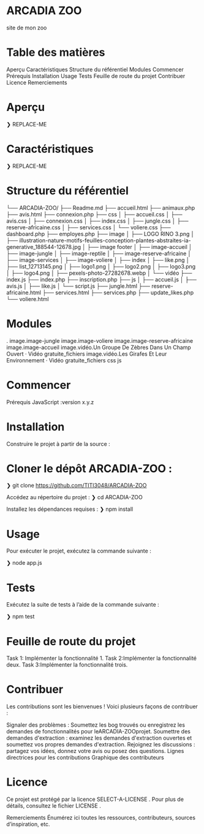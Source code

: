 #  ARCADIA ZOO 
 site de mon zoo

#  Table des matières
Aperçu
Caractéristiques
Structure du référentiel
Modules
Commencer
Prérequis
Installation
Usage
Tests
Feuille de route du projet
Contribuer
Licence
Remerciements
# Aperçu
❯ REPLACE-ME

# Caractéristiques
❯ REPLACE-ME

# Structure du référentiel
└── ARCADIA-ZOO/
    ├── Readme.md
    ├── accueil.html
    ├── animaux.php
    ├── avis.html
    ├── connexion.php
    ├── css
    │   ├── accueil.css
    │   ├── avis.css
    │   ├── connexion.css
    │   ├── index.css
    │   ├── jungle.css
    │   ├── reserve-africaine.css
    │   ├── services.css
    │   └── voliere.css
    ├── dashboard.php
    ├── employes.php
    ├── image
    │   ├── LOGO RINO 3.png
    │   ├── illustration-nature-motifs-feuilles-conception-plantes-abstraites-ia-generative_188544-12678.jpg
    │   ├── image footer
    │   ├── image-accueil
    │   ├── image-jungle
    │   ├── image-reptile
    │   ├── image-reserve-africaine
    │   ├── image-services
    │   ├── image-voliere
    │   ├── index
    │   ├── like.png
    │   ├── list_12713145.png
    │   ├── logo1.png
    │   ├── logo2.png
    │   ├── logo3.png
    │   ├── logo4.png
    │   ├── pexels-photo-27282678.webp
    │   └── vidéo
    ├── index.js
    ├── index.php
    ├── inscription.php
    ├── js
    │   ├── accueil.js
    │   ├── avis.js
    │   ├── like.js
    │   └── script.js
    ├── jungle.html
    ├── reserve-africaine.html
    ├── services.html
    ├── services.php
    ├── update_likes.php
    └── voliere.html

# Modules
.
image.image-jungle
image.image-voliere
image.image-reserve-africaine
image.image-accueil
image.vidéo.Un Groupe De Zèbres Dans Un Champ Ouvert · Vidéo gratuite_fichiers
image.vidéo.Les Girafes Et Leur Environnement · Vidéo gratuite_fichiers
css
js
# Commencer
Prérequis
JavaScript :version x.y.z

# Installation
Construire le projet à partir de la source :

# Cloner le dépôt ARCADIA-ZOO :
❯ git clone https://github.com/TITI3048/ARCADIA-ZOO

Accédez au répertoire du projet :
❯ cd ARCADIA-ZOO

Installez les dépendances requises :
❯ npm install

# Usage
Pour exécuter le projet, exécutez la commande suivante :

❯ node app.js

# Tests
Exécutez la suite de tests à l’aide de la commande suivante :

❯ npm test

# Feuille de route du projet
 Task 1: Implémenter la fonctionnalité 1.
 Task 2:Implémenter la fonctionnalité deux.
 Task 3:Implémenter la fonctionnalité trois.

# Contribuer
Les contributions sont les bienvenues ! Voici plusieurs façons de contribuer :

Signaler des problèmes : Soumettez les bog trouvés ou enregistrez les demandes de fonctionnalités pour leARCADIA-ZOOprojet.
Soumettre des demandes d'extraction : examinez les demandes d'extraction ouvertes et soumettez vos propres demandes d'extraction.
Rejoignez les discussions : partagez vos idées, donnez votre avis ou posez des questions.
Lignes directrices pour les contributions
Graphique des contributeurs

# Licence
Ce projet est protégé par la licence SELECT-A-LICENSE . Pour plus de détails, consultez le fichier LICENSE .

Remerciements
Énumérez ici toutes les ressources, contributeurs, sources d’inspiration, etc.
